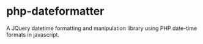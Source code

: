 php-dateformatter
=================

A JQuery datetime formatting and manipulation library using PHP date-time formats in javascript.
